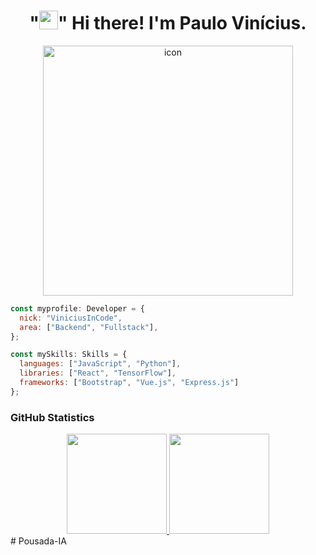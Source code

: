<div align="center">
  <h1>"<img src = "https://raw.githubusercontent.com/MartinHeinz/MartinHeinz/master/wave.gif" width = 30px>" Hi there! I'm Paulo Vinícius.</h1>
</div>

<div align="center">
<img src="https://github.com/user-attachments/assets/4d7e8c50-0fa3-4ad2-a5ef-8bfaf7c752e6" alt="icon" width="400px">
</div>

```js
const myprofile: Developer = {
  nick: "ViniciusInCode",
  area: ["Backend", "Fullstack"],
};

const mySkills: Skills = {
  languages: ["JavaScript", "Python"],
  libraries: ["React", "TensorFlow"],
  frameworks: ["Bootstrap", "Vue.js", "Express.js"]
};
```
### GitHub Statistics

<div align="center">
<a href="https://github.com/anuraghazra/github-readme-stats">
  <img height="160em" src="https://github-readme-stats.vercel.app/api?username=ViniciusInCode&show_icons=true&theme=dark&count_private=true&hide_rank=true&"/> 
</a>
<a href="https://github.com/anuraghazra/github-readme-stats">
  <img height="160em" src="https://github-readme-stats.vercel.app/api/top-langs/?username=ViniciusInCode&layout=normal&theme=dark&show_icons=true"/>
</a>
</div>
# Pousada-IA
